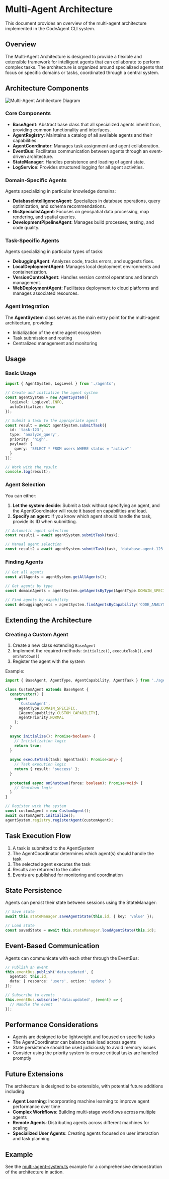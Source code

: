 # Multi-Agent Architecture

This document provides an overview of the multi-agent architecture implemented in the CodeAgent CLI system.

## Overview

The Multi-Agent Architecture is designed to provide a flexible and extensible framework for intelligent agents that can collaborate to perform complex tasks. The architecture is organized around specialized agents that focus on specific domains or tasks, coordinated through a central system.

## Architecture Components

![Multi-Agent Architecture Diagram](../assets/multi-agent-architecture.svg)

### Core Components

- **BaseAgent**: Abstract base class that all specialized agents inherit from, providing common functionality and interfaces.
- **AgentRegistry**: Maintains a catalog of all available agents and their capabilities.
- **AgentCoordinator**: Manages task assignment and agent collaboration.
- **EventBus**: Facilitates communication between agents through an event-driven architecture.
- **StateManager**: Handles persistence and loading of agent state.
- **LogService**: Provides structured logging for all agent activities.

### Domain-Specific Agents

Agents specializing in particular knowledge domains:

- **DatabaseIntelligenceAgent**: Specializes in database operations, query optimization, and schema recommendations.
- **GisSpecialistAgent**: Focuses on geospatial data processing, map rendering, and spatial queries.
- **DevelopmentPipelineAgent**: Manages build processes, testing, and code quality.

### Task-Specific Agents

Agents specializing in particular types of tasks:

- **DebuggingAgent**: Analyzes code, tracks errors, and suggests fixes.
- **LocalDeploymentAgent**: Manages local deployment environments and containerization.
- **VersionControlAgent**: Handles version control operations and branch management.
- **WebDeploymentAgent**: Facilitates deployment to cloud platforms and manages associated resources.

### Agent Integration

The **AgentSystem** class serves as the main entry point for the multi-agent architecture, providing:
- Initialization of the entire agent ecosystem
- Task submission and routing
- Centralized management and monitoring

## Usage

### Basic Usage

```typescript
import { AgentSystem, LogLevel } from './agents';

// Create and initialize the agent system
const agentSystem = new AgentSystem({
  logLevel: LogLevel.INFO,
  autoInitialize: true
});

// Submit a task to the appropriate agent
const result = await agentSystem.submitTask({
  id: 'task-123',
  type: 'analyze_query',
  priority: 'high',
  payload: {
    query: 'SELECT * FROM users WHERE status = "active"'
  }
});

// Work with the result
console.log(result);
```

### Agent Selection

You can either:

1. **Let the system decide**: Submit a task without specifying an agent, and the AgentCoordinator will route it based on capabilities and load.
2. **Specify an agent**: If you know which agent should handle the task, provide its ID when submitting.

```typescript
// Automatic agent selection
const result1 = await agentSystem.submitTask(task);

// Manual agent selection
const result2 = await agentSystem.submitTask(task, 'database-agent-123');
```

### Finding Agents

```typescript
// Get all agents
const allAgents = agentSystem.getAllAgents();

// Get agents by type
const domainAgents = agentSystem.getAgentsByType(AgentType.DOMAIN_SPECIFIC);

// Find agents by capability
const debuggingAgents = agentSystem.findAgentsByCapability('CODE_ANALYSIS');
```

## Extending the Architecture

### Creating a Custom Agent

1. Create a new class extending `BaseAgent`
2. Implement the required methods: `initialize()`, `executeTask()`, and `onShutdown()`
3. Register the agent with the system

Example:

```typescript
import { BaseAgent, AgentType, AgentCapability, AgentTask } from './agents/core';

class CustomAgent extends BaseAgent {
  constructor() {
    super(
      'CustomAgent',
      AgentType.DOMAIN_SPECIFIC,
      [AgentCapability.CUSTOM_CAPABILITY],
      AgentPriority.NORMAL
    );
  }
  
  async initialize(): Promise<boolean> {
    // Initialization logic
    return true;
  }
  
  async executeTask(task: AgentTask): Promise<any> {
    // Task execution logic
    return { result: 'success' };
  }
  
  protected async onShutdown(force: boolean): Promise<void> {
    // Shutdown logic
  }
}

// Register with the system
const customAgent = new CustomAgent();
await customAgent.initialize();
agentSystem.registry.registerAgent(customAgent);
```

## Task Execution Flow

1. A task is submitted to the AgentSystem
2. The AgentCoordinator determines which agent(s) should handle the task
3. The selected agent executes the task
4. Results are returned to the caller
5. Events are published for monitoring and coordination

## State Persistence

Agents can persist their state between sessions using the StateManager:

```typescript
// Save state
await this.stateManager.saveAgentState(this.id, { key: 'value' });

// Load state
const savedState = await this.stateManager.loadAgentState(this.id);
```

## Event-Based Communication

Agents can communicate with each other through the EventBus:

```typescript
// Publish an event
this.eventBus.publish('data:updated', {
  agentId: this.id,
  data: { resource: 'users', action: 'update' }
});

// Subscribe to events
this.eventBus.subscribe('data:updated', (event) => {
  // Handle the event
});
```

## Performance Considerations

- Agents are designed to be lightweight and focused on specific tasks
- The AgentCoordinator can balance task load across agents
- State persistence should be used judiciously to avoid memory issues
- Consider using the priority system to ensure critical tasks are handled promptly

## Future Extensions

The architecture is designed to be extensible, with potential future additions including:

- **Agent Learning**: Incorporating machine learning to improve agent performance over time
- **Complex Workflows**: Building multi-stage workflows across multiple agents
- **Remote Agents**: Distributing agents across different machines for scaling
- **Specialized User Agents**: Creating agents focused on user interaction and task planning

## Example

See the [multi-agent-system.ts](../examples/multi-agent-system.ts) example for a comprehensive demonstration of the architecture in action.